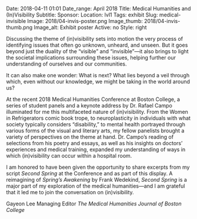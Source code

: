 Date: 2018-04-11 01:01 
Date_range: April 2018
Title: Medical Humanities and (In)Visibility
Subtitle:
Sponsor:
Location: lvl1
Tags: exhibit
Slug: medical-invisible 
Image: 2018/04-invis-poster.png
Image_thumb: 2018/04-invis-thumb.png
Image_alt: Exhibit poster
Active: no
Style: right

Discussing the theme of (in)visibility sets into motion the very process of identifying issues that often go unknown, unheard, and unseen. But it goes beyond just the duality of the “visible” and “invisible”—it also brings to light the societal implications surrounding these issues, helping further our understanding of ourselves and our communities.
 
It can also make one wonder: What is next? What lies beyond a veil through which, even without our knowledge, we might be taking in the world around us?
 
At the recent 2018 Medical Humanities Conference at Boston College, a series of student panels and a keynote address by Dr. Rafael Campo illuminated for me this multifaceted nature of (in)visibility. From the Women in Refrigerators comic book trope, to neuroplasticity in individuals with what society typically considers “disability,” to mental health portrayed through various forms of the visual and literary arts, my fellow panelists brought a variety of perspectives on the theme at hand. Dr. Campo’s reading of selections from his poetry and essays, as well as his insights on doctors’ experiences and medical training, expanded my understanding of ways in which (in)visibility can occur within a hospital room.
 
I am honored to have been given the opportunity to share excerpts from my script <em>Second Spring</em> at the Conference and as part of this display. A reimagining of <em>Spring’s Awakening</em> by Frank Wedekind, <em>Second Spring</em> is a major part of my exploration of the medical humanities—and I am grateful that it led me to join the conversation on (in)visibility.
 
Gayeon Lee
Managing Editor
<em>The Medical Humanities Journal of Boston College</em>
